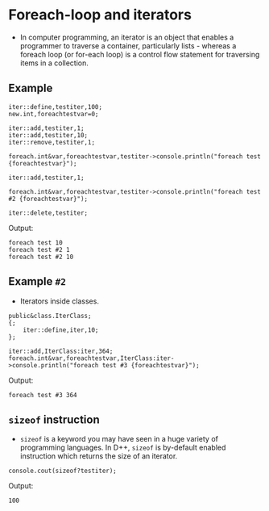 # Foreach-loop and iterators

- In computer programming, an iterator is an object that enables a programmer to traverse a container, particularly lists - whereas a foreach loop (or for-each loop) is a control flow statement for traversing items in a collection. 

## Example

```pawn
iter::define,testiter,100;
new.int,foreachtestvar=0;

iter::add,testiter,1;
iter::add,testiter,10;
iter::remove,testiter,1;

foreach.int&var,foreachtestvar,testiter->console.println("foreach test {foreachtestvar}");

iter::add,testiter,1;

foreach.int&var,foreachtestvar,testiter->console.println("foreach test #2 {foreachtestvar}");

iter::delete,testiter;
```

Output:

```
foreach test 10
foreach test #2 1
foreach test #2 10
```

## Example `#2`

- Iterators inside classes.

```pawn
public&class.IterClass;
{;
	iter::define,iter,10;
};

iter::add,IterClass:iter,364;
foreach.int&var,foreachtestvar,IterClass:iter->console.println("foreach test #3 {foreachtestvar}");
```

Output:

```
foreach test #3 364
```

## `sizeof` instruction

- `sizeof` is a keyword you may have seen in a huge variety of programming languages. In D++, `sizeof` is by-default enabled instruction which returns the size of an iterator.


```pawn
console.cout(sizeof?testiter);
```

Output:

```
100
```